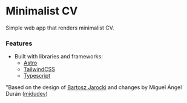 # Minimalist CV

Simple web app that renders minimalist CV.

### Features

- Built with libraries and frameworks:
  - [Astro](https://astro.build/)
  - [TailwindCSS](https://tailwindcss.com/)
  - [Typescript](https://www.typescriptlang.org/)

"Based on the design of [Bartosz Jarocki](https://github.com/BartoszJarocki/cv) and changes by Miguel Ángel Durán ([midudev](https://github.com/midudev/minimalist-portfolio-json))
